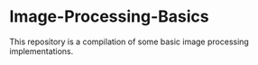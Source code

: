 # Image-Processing-Basics
This repository is a compilation of some basic image processing implementations.
